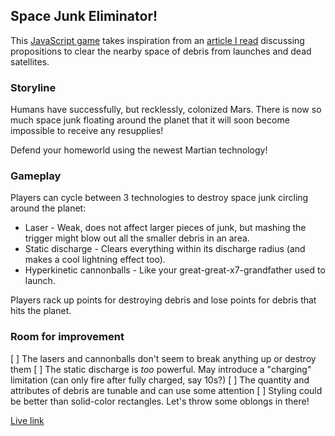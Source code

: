 ## Space Junk Eliminator! ##
This [JavaScript game](https://philgresh.github.io/space_junk/) takes inspiration from an [article I read](https://www.space.com/24895-space-junk-wild-clean-up-concepts.html) discussing propositions to clear the nearby space of debris from launches and dead satellites.

### Storyline
Humans have successfully, but recklessly, colonized Mars. There is now so much space junk floating around the planet that it will soon become impossible to receive any resupplies!

Defend your homeworld using the newest Martian technology!

### Gameplay
Players can cycle between 3 technologies to destroy space junk circling around the planet:
* Laser - Weak, does not affect larger pieces of junk, but mashing the trigger might blow out all the smaller debris in an area.
* Static discharge - Clears everything within its discharge radius (and makes a cool lightning effect too).
* Hyperkinetic cannonballs - Like your great-great-x7-grandfather used to launch.

Players rack up points for destroying debris and lose points for debris that hits the planet.

### Room for improvement
[ ] The lasers and cannonballs don't seem to break anything up or destroy them
[ ] The static discharge is *too* powerful. May introduce a "charging" limitation (can only fire after fully charged, say 10s?)
[ ] The quantity and attributes of debris are tunable and can use some attention
[ ] Styling could be better than solid-color rectangles. Let's throw some oblongs in there!

[Live link](https://philgresh.github.io/space_junk/)
